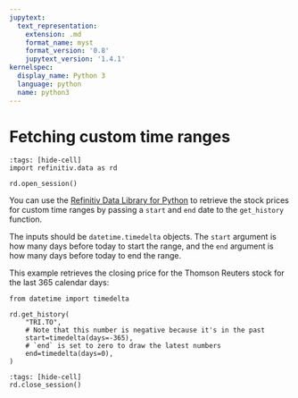 ```yaml
---
jupytext:
  text_representation:
    extension: .md
    format_name: myst
    format_version: '0.8'
    jupytext_version: '1.4.1'
kernelspec:
  display_name: Python 3
  language: python
  name: python3
---
```


# Fetching custom time ranges

```{code-cell}
:tags: [hide-cell]
import refinitiv.data as rd

rd.open_session()
```

You can use the [Refinitiv Data Library for Python](https://pypi.org/project/refinitiv-data/) to retrieve the stock prices for custom time ranges by passing a `start` and `end` date to the `get_history` function.

The inputs should be `datetime.timedelta` objects. The `start` argument is how many days before today to start the range, and the `end` argument is how many days before today to end the range.

This example retrieves the closing price for the Thomson Reuters stock for the last 365 calendar days:

```{code-cell}
from datetime import timedelta

rd.get_history(
    "TRI.TO",
    # Note that this number is negative because it's in the past
    start=timedelta(days=-365),
    # `end` is set to zero to draw the latest numbers
    end=timedelta(days=0),
)
```

```{code-cell}
:tags: [hide-cell]
rd.close_session()
```
